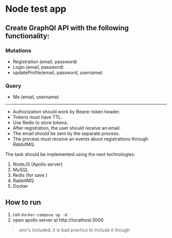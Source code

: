 # Node test app
## Create GraphQl API with the following functionality:
### Mutations
- Registration (email, password)
- Login (email, password)
- updateProfile(email, password, username)
### Query
- Me (email, username)

---

- Authorization should work by Bearer token header.
- Tokens must have TTL.
- Use Redis to store tokens.
- After registration, the user should receive an email.
- The email should be sent by the separate process.
- The process must receive an events about registrations through RabbitMQ.

The task should be implemented using the next technologies:
1. NodeJS (Apollo server)
2. MySQL
3. Redis (for save )
4. RabbitMQ
5. Docker

## How to run
1. run `docker-compose up -d`
2. open apollo server at http://localhost:3000

> .env's included, it is bad practice to include it though